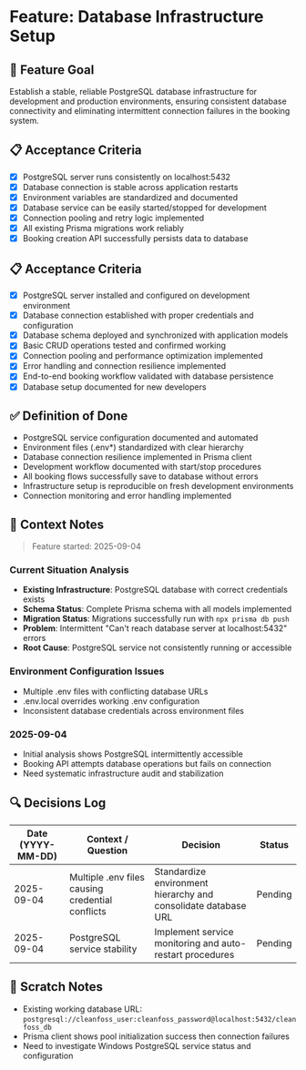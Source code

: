 # Feature: Database Infrastructure Setup

## 🎯 Feature Goal
Establish a stable, reliable PostgreSQL database infrastructure for development and production environments, ensuring consistent database connectivity and eliminating intermittent connection failures in the booking system.

## 📋 Acceptance Criteria
- [x] PostgreSQL server runs consistently on localhost:5432
- [x] Database connection is stable across application restarts
- [x] Environment variables are standardized and documented
- [x] Database service can be easily started/stopped for development
- [x] Connection pooling and retry logic implemented
- [x] All existing Prisma migrations work reliably
- [x] Booking creation API successfully persists data to database
## 📋 Acceptance Criteria
- [x] PostgreSQL server installed and configured on development environment
- [x] Database connection established with proper credentials and configuration
- [x] Database schema deployed and synchronized with application models
- [x] Basic CRUD operations tested and confirmed working
- [x] Connection pooling and performance optimization implemented
- [x] Error handling and connection resilience implemented
- [x] End-to-end booking workflow validated with database persistence
- [x] Database setup documented for new developers

## ✅ Definition of Done
- PostgreSQL service configuration documented and automated
- Environment files (.env*) standardized with clear hierarchy
- Database connection resilience implemented in Prisma client
- Development workflow documented with start/stop procedures
- All booking flows successfully save to database without errors
- Infrastructure setup is reproducible on fresh development environments
- Connection monitoring and error handling implemented

## 📝 Context Notes
> Feature started: 2025-09-04

### Current Situation Analysis
- **Existing Infrastructure**: PostgreSQL database with correct credentials exists
- **Schema Status**: Complete Prisma schema with all models implemented
- **Migration Status**: Migrations successfully run with `npx prisma db push`
- **Problem**: Intermittent "Can't reach database server at localhost:5432" errors
- **Root Cause**: PostgreSQL service not consistently running or accessible

### Environment Configuration Issues
- Multiple .env files with conflicting database URLs
- .env.local overrides working .env configuration
- Inconsistent database credentials across environment files

### 2025-09-04
- Initial analysis shows PostgreSQL intermittently accessible
- Booking API attempts database operations but fails on connection
- Need systematic infrastructure audit and stabilization

## 🔍 Decisions Log
| Date (YYYY-MM-DD) | Context / Question | Decision | Status |
|-------------------|--------------------|----------|--------|
| 2025-09-04 | Multiple .env files causing credential conflicts | Standardize environment hierarchy and consolidate database URL | Pending |
| 2025-09-04 | PostgreSQL service stability | Implement service monitoring and auto-restart procedures | Pending |

## 📝 Scratch Notes
- Existing working database URL: `postgresql://cleanfoss_user:cleanfoss_password@localhost:5432/cleanfoss_db`
- Prisma client shows pool initialization success then connection failures
- Need to investigate Windows PostgreSQL service status and configuration
